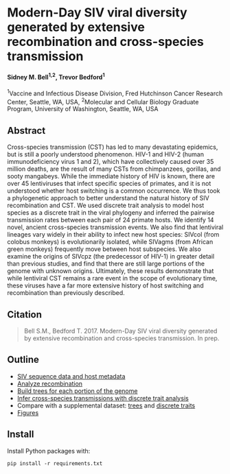 # Modern-Day SIV viral diversity generated by extensive recombination and cross-species transmission

#### Sidney M. Bell<sup>1,2</sup>, Trevor Bedford<sup>1</sup>

<sup>1</sup>Vaccine and Infectious Disease Division, Fred Hutchinson Cancer Research Center, Seattle, WA, USA, <sup>2</sup>Molecular and Cellular Biology Graduate Program, University of Washington, Seattle, WA, USA

## Abstract

Cross-species transmission (CST) has led to many devastating epidemics, but is still a poorly understood phenomenon. HIV-1 and HIV-2 (human immunodeficiency virus 1 and 2), which have collectively caused over 35 million deaths, are the result of many CSTs from chimpanzees, gorillas, and sooty mangabeys. While the immediate history of HIV is known, there are over 45 lentiviruses that infect specific species of primates, and it is not understood whether host switching is a common occurrence. We thus took a phylogenetic approach to better understand the natural history of SIV recombination and CST. We used discrete trait analysis to model host species as a discrete trait in the viral phylogeny and inferred the pairwise transmission rates between each pair of 24 primate hosts. We identify 14 novel, ancient cross-species transmission events. We also find that lentiviral lineages vary widely in their ability to infect new host species: SIVcol (from colobus monkeys) is evolutionarily isolated, while SIVagms (from African green monkeys) frequently move between host subspecies. We also examine the origins of SIVcpz (the predecessor of HIV-1) in greater detail than previous studies, and find that there are still large portions of the genome with unknown origins. Ultimately, these results demonstrate that while lentiviral CST remains a rare event in the scope of evolutionary time, these viruses have a far more extensive history of host switching and recombination than previously described.  

## Citation

> Bell S.M., Bedford T. 2017. Modern-Day SIV viral diversity generated by extensive recombination and cross-species transmission. In prep.

## Outline

* [SIV sequence data and host metadata](data/)  
* [Analyze recombination](recombination/)  
* [Build trees for each portion of the genome](beast/main/empiricalTrees/)  
* [Infer cross-species transmissions with discrete trait analysis](beast/main/discreteTraits/)  
* Compare with a supplemental dataset: [trees](beast/supplement/empiricalTrees) and [discrete traits](beast/supplement/discreteTraits/)  
* [Figures](figures/)

## Install

Install Python packages with:

    pip install -r requirements.txt
